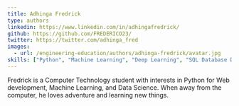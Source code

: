 ```yaml
---
title: Adhinga Fredrick
type: authors
linkedin: https://www.linkedin.com/in/adhingafredrick/
github: https://github.com/FREDERICO23/
twitter: https://twitter.com/adhinga_fred
images:
  - url: /engineering-education/authors/adhinga-fredrick/avatar.jpg 
skills: ["Python", "Machine Learning", "Deep Learning", "SQL Database Development", "Data Analysis", "Data Visualization", "Flask and Django Backend Development", "Microsoft Excell"]  
---
```

Fredrick is a Computer Technology student with interests in Python for Web development, Machine Learning, and Data Science. When away from the computer, he loves adventure and learning new things. 
